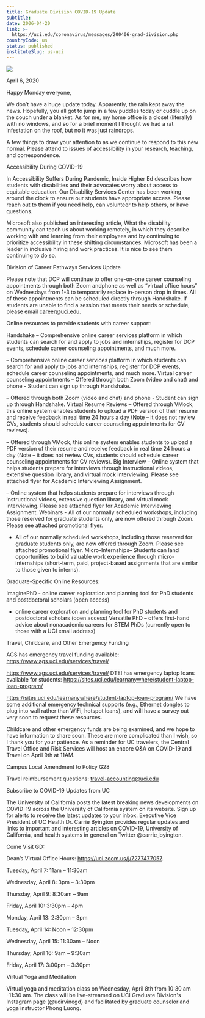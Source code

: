 ```yaml
---
title: Graduate Division COVID-19 Update
subtitle: 
date: 2006-04-20
link: >-
  https://uci.edu/coronavirus/messages/200406-grad-division.php
countryCode: us
status: published
instituteSlug: us-uci
---
```

![](https://web.communications.uci.edu/assets/2015/img/favicon.ico)

April 6, 2020

Happy Monday everyone,

We don’t have a huge update today. Apparently, the rain kept away the news. Hopefully, you all got to jump in a few puddles today or cuddle up on the couch under a blanket. As for me, my home office is a closet (literally) with no windows, and so for a brief moment I thought we had a rat infestation on the roof, but no it was just raindrops.

A few things to draw your attention to as we continue to respond to this new normal. Please attend to issues of accessibility in your research, teaching, and correspondence.

Accessibility During COVID-19

In Accessibility Suffers During Pandemic, Inside Higher Ed describes how students with disabilities and their advocates worry about access to equitable education. Our Disability Services Center has been working around the clock to ensure our students have appropriate access. Please reach out to them if you need help, can volunteer to help others, or have questions.

Microsoft also published an interesting article, What the disability community can teach us about working remotely, in which they describe working with and learning from their employees and by continuing to prioritize accessibility in these shifting circumstances. Microsoft has been a leader in inclusive hiring and work practices. It is nice to see them continuing to do so.

Division of Career Pathways Services Update

Please note that DCP will continue to offer one-on-one career counseling appointments through both Zoom andphone as well as “virtual office hours” on Wednesdays from 1-3 to temporarily replace in-person drop in times. All of these appointments can be scheduled directly through Handshake. If students are unable to find a session that meets their needs or schedule, please email career@uci.edu.

Online resources to provide students with career support:

Handshake – Comprehensive online career services platform in which students can search for and apply to jobs and internships, register for DCP events, schedule career counseling appointments, and much more.

– Comprehensive online career services platform in which students can search for and apply to jobs and internships, register for DCP events, schedule career counseling appointments, and much more. Virtual career counseling appointments – Offered through both Zoom (video and chat) and phone - Student can sign up through Handshake.

– Offered through both Zoom (video and chat) and phone - Student can sign up through Handshake. Virtual Resume Reviews – Offered through VMock, this online system enables students to upload a PDF version of their resume and receive feedback in real time 24 hours a day (Note – it does not review CVs, students should schedule career counseling appointments for CV reviews).

– Offered through VMock, this online system enables students to upload a PDF version of their resume and receive feedback in real time 24 hours a day (Note – it does not review CVs, students should schedule career counseling appointments for CV reviews). Big Interview – Online system that helps students prepare for interviews through instructional videos, extensive question library, and virtual mock interviewing. Please see attached flyer for Academic Interviewing Assignment.

– Online system that helps students prepare for interviews through instructional videos, extensive question library, and virtual mock interviewing. Please see attached flyer for Academic Interviewing Assignment. Webinars - All of our normally scheduled workshops, including those reserved for graduate students only, are now offered through Zoom. Please see attached promotional flyer.

- All of our normally scheduled workshops, including those reserved for graduate students only, are now offered through Zoom. Please see attached promotional flyer. Micro-Internships– Students can land opportunities to build valuable work experience through micro-internships (short-term, paid, project-based assignments that are similar to those given to interns).

Graduate-Specific Online Resources:

ImaginePhD - online career exploration and planning tool for PhD students and postdoctoral scholars (open access)

- online career exploration and planning tool for PhD students and postdoctoral scholars (open access) Versatile PhD – offers first-hand advice about nonacademic careers for STEM PhDs (currently open to those with a UCI email address)

Travel, Childcare, and Other Emergency Funding

AGS has emergency travel funding available: https://www.ags.uci.edu/services/travel/

https://www.ags.uci.edu/services/travel/ DTEI has emergency laptop loans available for students: https://sites.uci.edu/learnanywhere/student-laptop-loan-program/

https://sites.uci.edu/learnanywhere/student-laptop-loan-program/ We have some additional emergency technical supports (e.g., Ethernet dongles to plug into wall rather than WiFi, hotspot loans), and will have a survey out very soon to request these resources.

Childcare and other emergency funds are being examined, and we hope to have information to share soon. These are more complicated than I wish, so I thank you for your patience. As a reminder for UC travelers, the Central Travel Office and Risk Services will host an encore Q&A on COVID-19 and Travel on April 9th at 11AM.

Campus Local Amendment to Policy G28

Travel reimbursement questions: travel-accounting@uci.edu

Subscribe to COVID-19 Updates from UC

The University of California posts the latest breaking news developments on COVID-19 across the University of California system on its website. Sign up for alerts to receive the latest updates to your inbox. Executive Vice President of UC Health Dr. Carrie Byington provides regular updates and links to important and interesting articles on COVID-19, University of California, and health systems in general on Twitter @carrie_byington.

Come Visit GD:

Dean’s Virtual Office Hours: https://uci.zoom.us/j/7277477057.

Tuesday, April 7: 11am – 11:30am

Wednesday, April 8: 3pm – 3:30pm

Thursday, April 9: 8:30am – 9am

Friday, April 10: 3:30pm – 4pm

Monday, April 13: 2:30pm – 3pm

Tuesday, April 14: Noon – 12:30pm

Wednesday, April 15: 11:30am – Noon

Thursday, April 16: 9am – 9:30am

Friday, April 17: 3:00pm – 3:30pm

Virtual Yoga and Meditation

Virtual yoga and meditation class on Wednesday, April 8th from 10:30 am -11:30 am. The class will be live-streamed on UCI Graduate Division's Instagram page (@ucirvinegd) and facilitated by graduate counselor and yoga instructor Phong Luong.